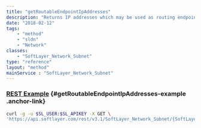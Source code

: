 ```yaml
---
title: "getRoutableEndpointIpAddresses"
description: "Returns IP addresses which may be used as routing endpoints for a given subnet. IP address which are currently the network, gateway, or broadcast address of a Secondary Portable subnet, are an address in a Secondary Static subnet, or if the address is not assigned to a resource when part of a Primary Subnet will not be available as a routing endpoint. "
date: "2018-02-12"
tags:
    - "method"
    - "sldn"
    - "Network"
classes:
    - "SoftLayer_Network_Subnet"
type: "reference"
layout: "method"
mainService : "SoftLayer_Network_Subnet"
---
```


### [REST Example](#getRoutableEndpointIpAddresses-example) <a href="/article/rest/"><i class="fas fa-question"></i></a> {#getRoutableEndpointIpAddresses-example .anchor-link} 
```bash
curl -g -u $SL_USER:$SL_APIKEY -X GET \
'https://api.softlayer.com/rest/v3.1/SoftLayer_Network_Subnet/{SoftLayer_Network_SubnetID}/getRoutableEndpointIpAddresses'
```
